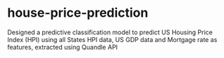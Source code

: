 # house-price-prediction

Designed a predictive classification model to predict US Housing Price Index (HPI) using all States HPI data, US GDP data and Mortgage rate as features, extracted using Quandle API
